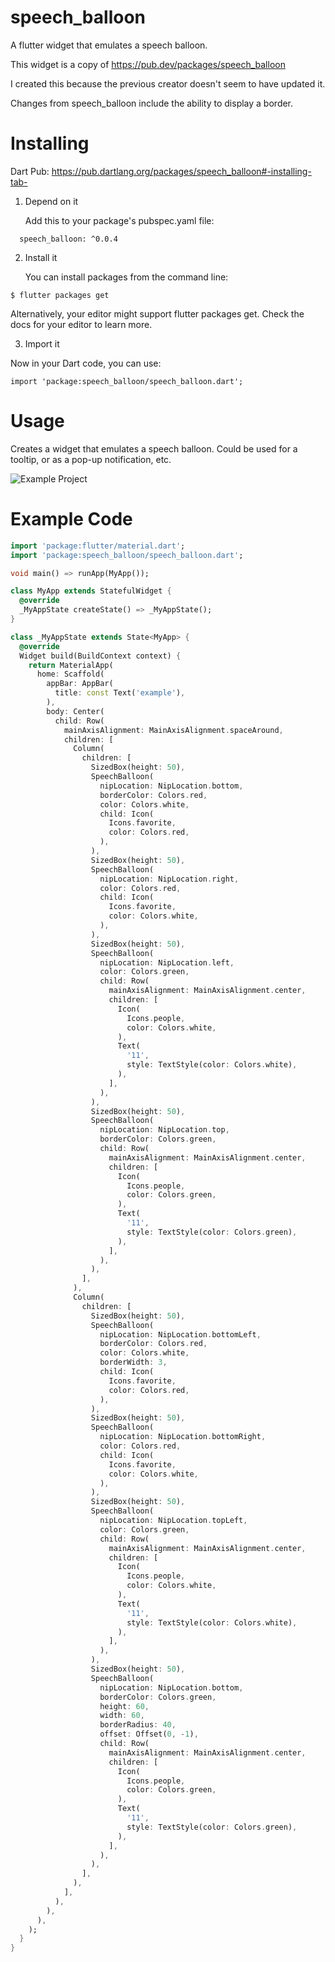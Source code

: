 # speech_balloon

A flutter widget that emulates a speech balloon.

This widget is a copy of https://pub.dev/packages/speech_balloon

I created this because the previous creator doesn't seem to have updated it.

Changes from speech_balloon include the ability to display a border.


# Installing

Dart Pub: https://pub.dartlang.org/packages/speech_balloon#-installing-tab-

1. Depend on it

   Add this to your package's pubspec.yaml file:

```dependencies:
  speech_balloon: ^0.0.4
```

2. Install it

   You can install packages from the command line:

```
$ flutter packages get
```

Alternatively, your editor might support flutter packages get. Check the docs for your editor to learn more.

3. Import it

Now in your Dart code, you can use:

```
import 'package:speech_balloon/speech_balloon.dart';
```

# Usage

Creates a widget that emulates a speech balloon.
Could be used for a tooltip, or as a pop-up notification, etc.

<div class="center">
 <img src="https://raw.githubusercontent.com/s-tyd/speech_balloon/master/screenshots/example1.png" alt="Example Project" />
</div>


# Example Code

```dart
import 'package:flutter/material.dart';
import 'package:speech_balloon/speech_balloon.dart';

void main() => runApp(MyApp());

class MyApp extends StatefulWidget {
  @override
  _MyAppState createState() => _MyAppState();
}

class _MyAppState extends State<MyApp> {
  @override
  Widget build(BuildContext context) {
    return MaterialApp(
      home: Scaffold(
        appBar: AppBar(
          title: const Text('example'),
        ),
        body: Center(
          child: Row(
            mainAxisAlignment: MainAxisAlignment.spaceAround,
            children: [
              Column(
                children: [
                  SizedBox(height: 50),
                  SpeechBalloon(
                    nipLocation: NipLocation.bottom,
                    borderColor: Colors.red,
                    color: Colors.white,
                    child: Icon(
                      Icons.favorite,
                      color: Colors.red,
                    ),
                  ),
                  SizedBox(height: 50),
                  SpeechBalloon(
                    nipLocation: NipLocation.right,
                    color: Colors.red,
                    child: Icon(
                      Icons.favorite,
                      color: Colors.white,
                    ),
                  ),
                  SizedBox(height: 50),
                  SpeechBalloon(
                    nipLocation: NipLocation.left,
                    color: Colors.green,
                    child: Row(
                      mainAxisAlignment: MainAxisAlignment.center,
                      children: [
                        Icon(
                          Icons.people,
                          color: Colors.white,
                        ),
                        Text(
                          '11',
                          style: TextStyle(color: Colors.white),
                        ),
                      ],
                    ),
                  ),
                  SizedBox(height: 50),
                  SpeechBalloon(
                    nipLocation: NipLocation.top,
                    borderColor: Colors.green,
                    child: Row(
                      mainAxisAlignment: MainAxisAlignment.center,
                      children: [
                        Icon(
                          Icons.people,
                          color: Colors.green,
                        ),
                        Text(
                          '11',
                          style: TextStyle(color: Colors.green),
                        ),
                      ],
                    ),
                  ),
                ],
              ),
              Column(
                children: [
                  SizedBox(height: 50),
                  SpeechBalloon(
                    nipLocation: NipLocation.bottomLeft,
                    borderColor: Colors.red,
                    color: Colors.white,
                    borderWidth: 3,
                    child: Icon(
                      Icons.favorite,
                      color: Colors.red,
                    ),
                  ),
                  SizedBox(height: 50),
                  SpeechBalloon(
                    nipLocation: NipLocation.bottomRight,
                    color: Colors.red,
                    child: Icon(
                      Icons.favorite,
                      color: Colors.white,
                    ),
                  ),
                  SizedBox(height: 50),
                  SpeechBalloon(
                    nipLocation: NipLocation.topLeft,
                    color: Colors.green,
                    child: Row(
                      mainAxisAlignment: MainAxisAlignment.center,
                      children: [
                        Icon(
                          Icons.people,
                          color: Colors.white,
                        ),
                        Text(
                          '11',
                          style: TextStyle(color: Colors.white),
                        ),
                      ],
                    ),
                  ),
                  SizedBox(height: 50),
                  SpeechBalloon(
                    nipLocation: NipLocation.bottom,
                    borderColor: Colors.green,
                    height: 60,
                    width: 60,
                    borderRadius: 40,
                    offset: Offset(0, -1),
                    child: Row(
                      mainAxisAlignment: MainAxisAlignment.center,
                      children: [
                        Icon(
                          Icons.people,
                          color: Colors.green,
                        ),
                        Text(
                          '11',
                          style: TextStyle(color: Colors.green),
                        ),
                      ],
                    ),
                  ),
                ],
              ),
            ],
          ),
        ),
      ),
    );
  }
}
```
